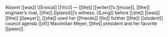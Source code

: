 Absent [[was]] [[Eroica]] [[Vici]] — [[the]] [[writer]]’s [[muse]], [[the]] engineer’s rival, [[the]] [[pianist]]’s witness. [[Long]] before [[she]] [[was]] [[the]] [[lawyer]], [[she]] used her [[friends]] [[to]] further [[the]] [[student]] council agenda [[of]] Maximilian Meyer, [[the]] president and her favorite [[pawn]].